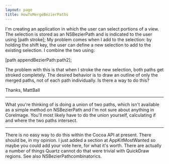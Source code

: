 ```yaml
---
layout: page
title: HowToMergeBezierPaths
---
```


I'm creating an application in which the user can select portions of a view. The selection is stored as an NSBezierPath and is indicated to the user using [path stroke]; My problem comes when I add to the selection: by holding the shift key, the user can define a new selection to add to the existing selection. I combine the two using: 
    
[path appendBezierPath:path2];

The problem with this is that when I stroke the new selection, both paths get stroked completely. The desired behavior is to draw an outline of only the merged paths, not of each path individually. Is there a way to do this?

Thanks,
MattBall

----

What you're thinking of is doing a union of two paths, which isn't available as a simple method on NSBezierPath and I'm not sure about anything in CoreImage. You'll most likely have to do the union yourself, calculating if and where the two paths intersect.

----

There is no easy way to do this within the Cocoa API at present. There should be, in my opinion. I just added a section at AppKitMostWanted so maybe you could add your vote here, for what it's worth. There are actually a number of things Quartz cannot do that were trivial with QuickDraw regions. See also NSBezierPathcombinatorics.

